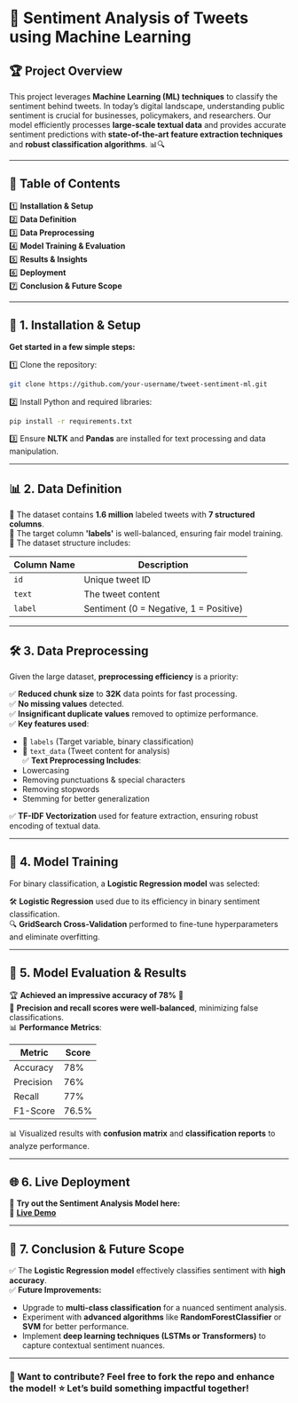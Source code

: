 # 📢 Sentiment Analysis of Tweets using Machine Learning

## 🏆 Project Overview
This project leverages **Machine Learning (ML) techniques** to classify the sentiment behind tweets. In today’s digital landscape, understanding public sentiment is crucial for businesses, policymakers, and researchers. Our model efficiently processes **large-scale textual data** and provides accurate sentiment predictions with **state-of-the-art feature extraction techniques** and **robust classification algorithms**. 📊🔍

---
## 📜 Table of Contents
1️⃣ **Installation & Setup**  
2️⃣ **Data Definition**  
3️⃣ **Data Preprocessing**  
4️⃣ **Model Training & Evaluation**  
5️⃣ **Results & Insights**  
6️⃣ **Deployment**  
7️⃣ **Conclusion & Future Scope**  

---
## 🚀 1. Installation & Setup
**Get started in a few simple steps:**

1️⃣ Clone the repository:
   ```bash
   git clone https://github.com/your-username/tweet-sentiment-ml.git
   ```
2️⃣ Install Python and required libraries:
   ```bash
   pip install -r requirements.txt
   ```
3️⃣ Ensure **NLTK** and **Pandas** are installed for text processing and data manipulation.

---
## 📊 2. Data Definition
🔹 The dataset contains **1.6 million** labeled tweets with **7 structured columns**.  
🔹 The target column **'labels'** is well-balanced, ensuring fair model training.  
🔹 The dataset structure includes:  

| Column Name | Description |
|-------------|------------|
| `id`        | Unique tweet ID |
| `text`      | The tweet content |
| `label`     | Sentiment (0 = Negative, 1 = Positive) |

---
## 🛠️ 3. Data Preprocessing
Given the large dataset, **preprocessing efficiency** is a priority:

✅ **Reduced chunk size** to **32K** data points for fast processing.  
✅ **No missing values** detected.  
✅ **Insignificant duplicate values** removed to optimize performance.  
✅ **Key features used**:
   - 📌 `labels` (Target variable, binary classification)
   - 📌 `text_data` (Tweet content for analysis)  
✅ **Text Preprocessing Includes**:
   - Lowercasing  
   - Removing punctuations & special characters  
   - Removing stopwords  
   - Stemming for better generalization  

✅ **TF-IDF Vectorization** used for feature extraction, ensuring robust encoding of textual data.  

---
## 🤖 4. Model Training
For binary classification, a **Logistic Regression model** was selected:

🛠 **Logistic Regression** used due to its efficiency in binary sentiment classification.  
🔍 **GridSearch Cross-Validation** performed to fine-tune hyperparameters and eliminate overfitting.  

---
## 🎯 5. Model Evaluation & Results
🏆 **Achieved an impressive accuracy of 78%** 🎯  
📌 **Precision and recall scores were well-balanced**, minimizing false classifications.  
📊 **Performance Metrics**:

| Metric        | Score |
|--------------|------|
| Accuracy     | 78%  |
| Precision    | 76%  |
| Recall       | 77%  |
| F1-Score     | 76.5% |

📊 Visualized results with **confusion matrix** and **classification reports** to analyze performance.  

---
## 🌐 6. Live Deployment  
🚀 **Try out the Sentiment Analysis Model here:**  
🔗 **[Live Demo](https://sentiment-analysis-tn72.onrender.com)**  

---
## 🔮 7. Conclusion & Future Scope
✅ The **Logistic Regression model** effectively classifies sentiment with **high accuracy**.  
✅ **Future Improvements:**
   - Upgrade to **multi-class classification** for a nuanced sentiment analysis.
   - Experiment with **advanced algorithms** like **RandomForestClassifier** or **SVM** for better performance.  
   - Implement **deep learning techniques (LSTMs or Transformers)** to capture contextual sentiment nuances.  

---
### 🚀 Want to contribute? Feel free to fork the repo and enhance the model! ⭐ Let’s build something impactful together!
